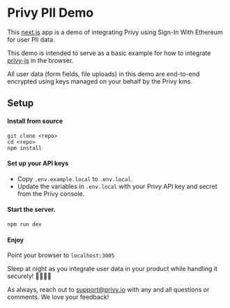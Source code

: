 # Privy PII Demo

This [next.js](https://nextjs.org) app is a demo of integrating Privy using Sign-In With Ethereum for user PII data.

This demo is intended to serve as a basic example for how to integrate [privy-js](https://www.npmjs.com/package/@privy-io/privy-js) in the browser.

All user data (form fields, file uploads) in this demo are end-to-end encrypted using keys managed on your behalf by the Privy kms.

## Setup

#### Install from source

```
git clone <repo>
cd <repo>
npm install
```

#### Set up your API keys

- Copy `.env.example.local` to `.env.local`.
- Update the variables in `.env.local` with your Privy API key and secret from the Privy console.

#### Start the server.

```
npm run dev
```

#### Enjoy

Point your browser to `localhost:3005`

Sleep at night as you integrate user data in your product while handling it securely! 🛌😴🌴🍹

As always, reach out to support@privy.io with any and all questions or comments. We love your feedback!
